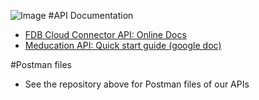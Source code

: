 ![Image](http://www.fdbhealth.com/~/media/images/logos/fdb_logo.ashx)
#API Documentation
* [FDB Cloud Connector API: Online Docs](http://docs.fdbhealth.com/display/CCDOCUS/FDB+Cloud+Connector+Reference+Home)
* [Meducation API: Quick start guide (google doc)](https://docs.google.com/document/d/11Dya3lBNPNONhHWo5N8v2WiznPrWDPbsZk8fg5Z1Vr8/edit?usp=sharing)

#Postman files
* See the repository above for Postman files of our APIs
